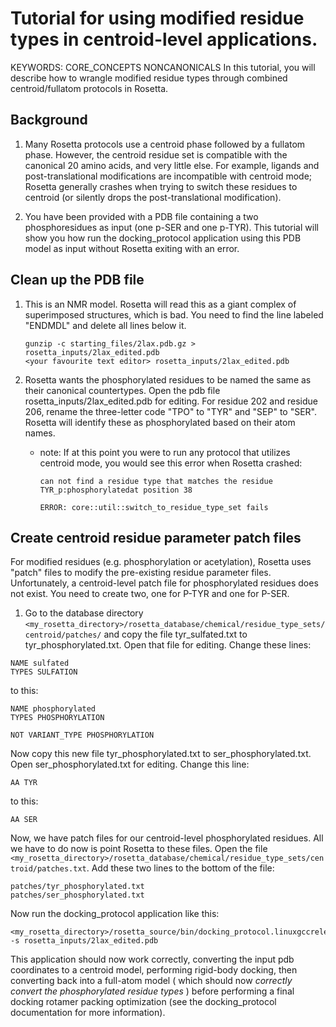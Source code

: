 # Tutorial for using modified residue types in centroid-level applications.
KEYWORDS: CORE_CONCEPTS NONCANONICALS
In this tutorial, you will describe how to wrangle modified residue types through combined centroid/fullatom protocols in Rosetta.

##  Background

1. Many Rosetta protocols use a centroid phase followed by a fullatom phase.  However, the centroid residue set is compatible with the canonical 20 amino acids, and very little else.  For example, ligands and post-translational modifications are incompatible with centroid mode; Rosetta generally crashes when trying to switch these residues to centroid (or silently drops the post-translational modification).

2. You have been provided with a PDB file containing a two phosphoresidues as input (one p-SER and one p-TYR). This tutorial will show you how run the docking\_protocol application using this PDB model as input without Rosetta exiting with an error.

## Clean up the PDB file

1. This is an NMR model. Rosetta will read this as a giant complex of superimposed structures, which is bad. You need to find the line labeled "ENDMDL" and delete all lines below it.
    ```
    gunzip -c starting_files/2lax.pdb.gz > rosetta_inputs/2lax_edited.pdb
    <your favourite text editor> rosetta_inputs/2lax_edited.pdb
    ```

2. Rosetta wants the phosphorylated residues to be named the same as their canonical countertypes. Open the pdb file rosetta\_inputs/2lax\_edited.pdb for editing. For residue 202 and residue 206, rename the three-letter code "TPO" to "TYR" and "SEP" to "SER". Rosetta will identify these as phosphorylated based on their atom names.

    - note: If at this point you were to run any protocol that utilizes centroid mode, you would see this error when Rosetta crashed:
        ```
        can not find a residue type that matches the residue TYR_p:phosphorylatedat position 38

        ERROR: core::util::switch_to_residue_type_set fails
        ```

## Create centroid residue parameter patch files

For modified residues (e.g. phosphorylation or acetylation), Rosetta uses "patch" files to modify the pre-existing residue parameter files. Unfortunately, a centroid-level patch file for phosphorylated residues does not exist. You need to create two, one for P-TYR and one for P-SER.
1. Go to the database directory ```<my_rosetta_directory>/rosetta_database/chemical/residue_type_sets/centroid/patches/``` and copy the file tyr_sulfated.txt to tyr_phosphorylated.txt. Open that file for editing. Change these lines:
```
NAME sulfated
TYPES SULFATION
```
to this:
```
NAME phosphorylated
TYPES PHOSPHORYLATION

NOT VARIANT_TYPE PHOSPHORYLATION 
```
Now copy this new file tyr_phosphorylated.txt to ser_phosphorylated.txt. Open ser_phosphorylated.txt for editing. Change this line:
```
AA TYR
```
to this:
```
AA SER
```
Now, we have patch files for our centroid-level phosphorylated residues. All we have to do now is point Rosetta to these files. Open the file  ```<my_rosetta_directory>/rosetta_database/chemical/residue_type_sets/centroid/patches.txt```. Add these two lines to the bottom of the file:
```
patches/tyr_phosphorylated.txt
patches/ser_phosphorylated.txt
```
 Now run the docking_protocol application like this:
```
<my_rosetta_directory>/rosetta_source/bin/docking_protocol.linuxgccrelease -s rosetta_inputs/2lax_edited.pdb
```

This application should now work correctly, converting the input pdb coordinates to a centroid model, performing rigid-body docking, then converting back into a full-atom model ( which should now *correctly convert the phosphorylated residue types* ) before performing a final docking rotamer packing optimization (see the docking_protocol documentation for more information). 
